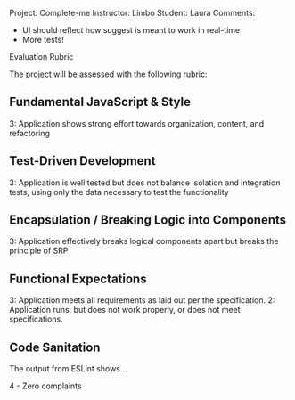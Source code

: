 Project: Complete-me
Instructor: Limbo
Student: Laura
Comments:
* UI should reflect how suggest is meant to work in real-time
* More tests!



Evaluation Rubric

The project will be assessed with the following rubric:

## Fundamental JavaScript & Style

3: Application shows strong effort towards organization, content, and refactoring

## Test-Driven Development

3: Application is well tested but does not balance isolation and integration tests, using only the data necessary to test the functionality

## Encapsulation / Breaking Logic into Components

3: Application effectively breaks logical components apart but breaks the principle of SRP

## Functional Expectations

3: Application meets all requirements as laid out per the specification.
2: Application runs, but does not work properly, or does not meet specifications.

## Code Sanitation

The output from ESLint shows…

4 - Zero complaints
